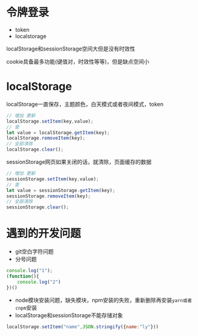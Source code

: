 # 令牌登录

- token
- localstorage

localStorage和sessionStorage空间大但是没有时效性

cookie具备最多功能(键值对，时效性等等)，但是缺点空间小


# localStorage
localStorage一直保存，主题颜色，白天模式或者夜间模式，token
```js
// 增加 更新
localStorage.setItem(key,value);
// 查
let value = localStorage.getItem(key);
localStorage.removeItem(key);
// 全部清除
localStorage.clear();
```
sessionStorage网页如果关闭的话，就清除，页面缓存的数据
```js
// 增加 更新
sessionStorage.setItem(key,value);
// 查
let value = sessionStorage.getItem(key);
sessionStorage.removeItem(key);
// 全部清除
sessionStorage.clear();
```

# 遇到的开发问题

- git空白字符问题
- 分号问题
```js
console.log("1");
(function(){
	console.log("2")
})()
```
- node模块安装问题，缺失模块，npm安装的失败，重新删除再安装`yarn或者cnpm`安装
- localStorage和sessionStorage不能存储对象
```js
localStorage.setItem("name",JSON.stringify({name:"ly"}))
```